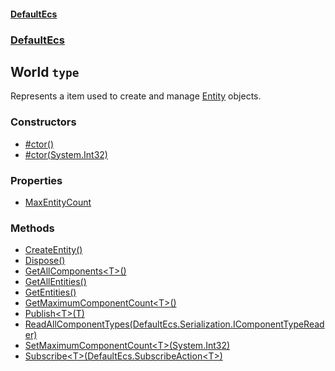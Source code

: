 #### [DefaultEcs](./DefaultEcs.md 'DefaultEcs')
### [DefaultEcs](./DefaultEcs.md#DefaultEcs 'DefaultEcs')
## World `type`
Represents a item used to create and manage [Entity](./DefaultEcs-Entity.md 'DefaultEcs.Entity') objects.
### Constructors
- [#ctor()](./DefaultEcs-World--ctor().md 'DefaultEcs.World.#ctor()')
- [#ctor(System.Int32)](./DefaultEcs-World--ctor(System-Int32).md 'DefaultEcs.World.#ctor(System.Int32)')
### Properties
- [MaxEntityCount](./DefaultEcs-World-MaxEntityCount.md 'DefaultEcs.World.MaxEntityCount')
### Methods
- [CreateEntity()](./DefaultEcs-World-CreateEntity().md 'DefaultEcs.World.CreateEntity()')
- [Dispose()](./DefaultEcs-World-Dispose().md 'DefaultEcs.World.Dispose()')
- [GetAllComponents&lt;T&gt;()](./DefaultEcs-World-GetAllComponents-T-().md 'DefaultEcs.World.GetAllComponents&lt;T&gt;()')
- [GetAllEntities()](./DefaultEcs-World-GetAllEntities().md 'DefaultEcs.World.GetAllEntities()')
- [GetEntities()](./DefaultEcs-World-GetEntities().md 'DefaultEcs.World.GetEntities()')
- [GetMaximumComponentCount&lt;T&gt;()](./DefaultEcs-World-GetMaximumComponentCount-T-().md 'DefaultEcs.World.GetMaximumComponentCount&lt;T&gt;()')
- [Publish&lt;T&gt;(T)](./DefaultEcs-World-Publish-T-(T).md 'DefaultEcs.World.Publish&lt;T&gt;(T)')
- [ReadAllComponentTypes(DefaultEcs.Serialization.IComponentTypeReader)](./DefaultEcs-World-ReadAllComponentTypes(DefaultEcs-Serialization-IComponentTypeReader).md 'DefaultEcs.World.ReadAllComponentTypes(DefaultEcs.Serialization.IComponentTypeReader)')
- [SetMaximumComponentCount&lt;T&gt;(System.Int32)](./DefaultEcs-World-SetMaximumComponentCount-T-(System-Int32).md 'DefaultEcs.World.SetMaximumComponentCount&lt;T&gt;(System.Int32)')
- [Subscribe&lt;T&gt;(DefaultEcs.SubscribeAction&lt;T&gt;)](./DefaultEcs-World-Subscribe-T-(DefaultEcs-SubscribeAction-T-).md 'DefaultEcs.World.Subscribe&lt;T&gt;(DefaultEcs.SubscribeAction&lt;T&gt;)')
